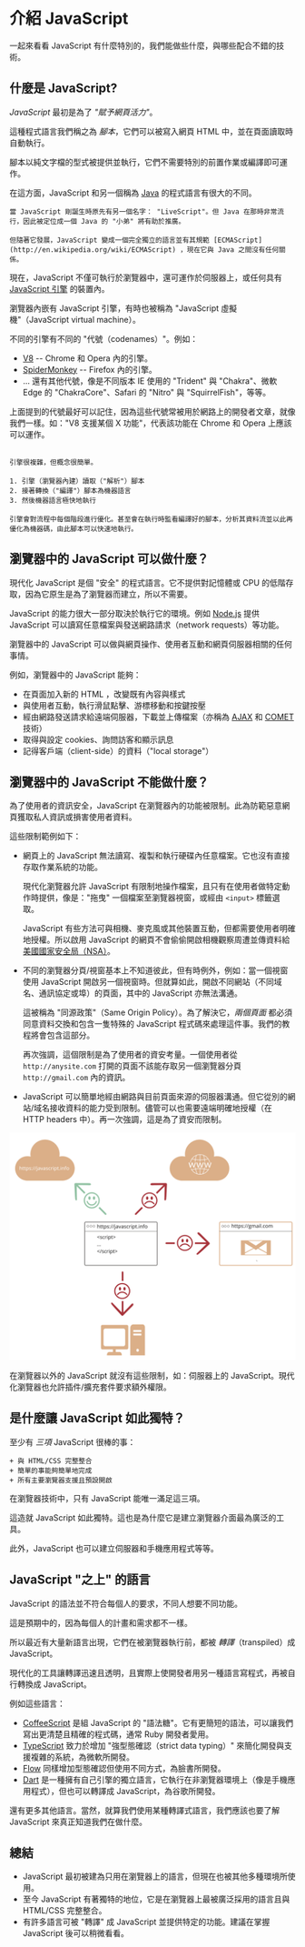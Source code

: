 # 介紹 JavaScript

一起來看看 JavaScript 有什麼特別的，我們能做些什麼，與哪些配合不錯的技術。

## 什麼是 JavaScript?

*JavaScript* 最初是為了 *"賦予網頁活力"*。

這種程式語言我們稱之為 *腳本*，它們可以被寫入網頁 HTML 中，並在頁面讀取時自動執行。

腳本以純文字檔的型式被提供並執行，它們不需要特別的前置作業或編譯即可運作。

在這方面，JavaScript 和另一個稱為 [Java](https://en.wikipedia.org/wiki/Java_(programming_language)) 的程式語言有很大的不同。

```smart header="為什麼叫 <u>Java</u>Script?"
當 JavaScript 剛誕生時原先有另一個名字： "LiveScript"。但 Java 在那時非常流行，因此被定位成一個 Java 的 "小弟" 將有助於推廣。

但隨著它發展，JavaScript 變成一個完全獨立的語言並有其規範 [ECMAScript](http://en.wikipedia.org/wiki/ECMAScript) ，現在它與 Java 之間沒有任何關係。
```

現在，JavaScript 不僅可執行於瀏覽器中，還可運作於伺服器上，或任何具有 [JavaScript 引擎](https://en.wikipedia.org/wiki/JavaScript_engine) 的裝置內。

瀏覽器內嵌有 JavaScript 引擎，有時也被稱為 "JavaScript 虛擬機"（JavaScript virtual machine）。

不同的引擎有不同的 "代號（codenames）"。例如：

- [V8](https://en.wikipedia.org/wiki/V8_(JavaScript_engine)) -- Chrome 和 Opera 內的引擎。
- [SpiderMonkey](https://en.wikipedia.org/wiki/SpiderMonkey) -- Firefox 內的引擎。
- ... 還有其他代號，像是不同版本 IE 使用的 "Trident" 與 "Chakra"、微軟 Edge 的 "ChakraCore"、Safari 的 "Nitro" 與 "SquirrelFish"，等等。

上面提到的代號最好可以記住，因為這些代號常被用於網路上的開發者文章，就像我們一樣。如："V8 支援某個 X 功能"，代表該功能在 Chrome 和 Opera 上應該可以運作。

```smart header="引擎怎麼運作的？"

引擎很複雜，但概念很簡單。

1. 引擎（瀏覽器內建）讀取（"解析"）腳本
2. 接著轉換（"編譯"）腳本為機器語言
3. 然後機器語言極快地執行

引擎會對流程中每個階段進行優化。甚至會在執行時監看編譯好的腳本，分析其資料流並以此再優化為機器碼，由此腳本可以快速地執行。
```

## 瀏覽器中的 JavaScript 可以做什麼？

現代化 JavaScript 是個 "安全" 的程式語言。它不提供對記憶體或 CPU 的低階存取，因為它原生是為了瀏覽器而建立，所以不需要。

JavaScript 的能力很大一部分取決於執行它的環境。例如 [Node.js](https://wikipedia.org/wiki/Node.js) 提供 JavaScript 可以讀寫任意檔案與發送網路請求（network requests）等功能。

瀏覽器中的 JavaScript 可以做與網頁操作、使用者互動和網頁伺服器相關的任何事情。

例如，瀏覽器中的 JavaScript 能夠：

- 在頁面加入新的 HTML ，改變既有內容與樣式
- 與使用者互動，執行滑鼠點擊、游標移動和按鍵按壓
- 經由網路發送請求給遠端伺服器，下載並上傳檔案（亦稱為 [AJAX](https://en.wikipedia.org/wiki/Ajax_(programming)) 和 [COMET](https://en.wikipedia.org/wiki/Comet_(programming)) 技術）
- 取得與設定 cookies、詢問訪客和顯示訊息
- 記得客戶端（client-side）的資料（"local storage"）

## 瀏覽器中的 JavaScript **不能**做什麼？

為了使用者的資訊安全，JavaScript 在瀏覽器內的功能被限制。此為防範惡意網頁獲取私人資訊或損害使用者資料。

這些限制範例如下：

- 網頁上的 JavaScript 無法讀寫、複製和執行硬碟內任意檔案。它也沒有直接存取作業系統的功能。

    現代化瀏覽器允許 JavaScript 有限制地操作檔案，且只有在使用者做特定動作時提供，像是："拖曳" 一個檔案至瀏覽器視窗，或經由 `<input>` 標籤選取。

    JavaScript 有些方法可與相機、麥克風或其他裝置互動，但都需要使用者明確地授權。所以啟用 JavaScript 的網頁不會偷偷開啟相機觀察周遭並傳資料給 [美國國家安全局（NSA）](https://en.wikipedia.org/wiki/National_Security_Agency)。
- 不同的瀏覽器分頁/視窗基本上不知道彼此，但有時例外，例如：當一個視窗使用 JavaScript 開啟另一個視窗時。但就算如此，開啟不同網站（不同域名、通訊協定或埠）的頁面，其中的 JavaScript 亦無法溝通。

    這被稱為 "同源政策"（Same Origin Policy）。為了解決它，*兩個頁面* 都必須同意資料交換和包含一隻特殊的 JavaScript 程式碼來處理這件事。我們的教程將會包含這部分。

    再次強調，這個限制是為了使用者的資安考量。一個使用者從 `http://anysite.com` 打開的頁面不該能存取另一個瀏覽器分頁 `http://gmail.com` 內的資訊。
- JavaScript 可以簡單地經由網路與目前頁面來源的伺服器溝通。但它從別的網站/域名接收資料的能力受到限制。儘管可以也需要遠端明確地授權（在 HTTP headers 中）。再一次強調，這是為了資安而限制。

![](limitations.svg)

在瀏覽器以外的 JavaScript 就沒有這些限制，如：伺服器上的 JavaScript。現代化瀏覽器也允許插件/擴充套件要求額外權限。

## 是什麼讓 JavaScript 如此獨特？

至少有 *三項* JavaScript 很棒的事：

```compare
+ 與 HTML/CSS 完整整合
+ 簡單的事能夠簡單地完成
+ 所有主要瀏覽器支援且預設開啟
```
在瀏覽器技術中，只有 JavaScript 能唯一滿足這三項。

這造就 JavaScript 如此獨特。這也是為什麼它是建立瀏覽器介面最為廣泛的工具。

此外，JavaScript 也可以建立伺服器和手機應用程式等等。

## JavaScript "之上" 的語言

JavaScript 的語法並不符合每個人的要求，不同人想要不同功能。

這是預期中的，因為每個人的計畫和需求都不一樣。

所以最近有大量新語言出現，它們在被瀏覽器執行前，都被 *轉譯*（transpiled）成 JavaScript。

現代化的工具讓轉譯迅速且透明，且實際上使開發者用另一種語言寫程式，再被自行轉換成 JavaScript。

例如這些語言：

- [CoffeeScript](http://coffeescript.org/) 是組 JavaScript 的 "語法糖"。它有更簡短的語法，可以讓我們寫出更清楚且精確的程式碼，通常 Ruby 開發者愛用。
- [TypeScript](http://www.typescriptlang.org/) 致力於增加 "強型態確認（strict data typing）" 來簡化開發與支援複雜的系統，為微軟所開發。
- [Flow](http://flow.org/) 同樣增加型態確認但使用不同方式，為臉書所開發。
- [Dart](https://www.dartlang.org/) 是一種擁有自己引擎的獨立語言，它執行在非瀏覽器環境上（像是手機應用程式），但也可以轉譯成 JavaScript，為谷歌所開發。

還有更多其他語言。當然，就算我們使用某種轉譯式語言，我們應該也要了解 JavaScript 來真正知道我們在做什麼。

## 總結

- JavaScript 最初被建為只用在瀏覽器上的語言，但現在也被其他多種環境所使用。
- 至今 JavaScript 有著獨特的地位，它是在瀏覽器上最被廣泛採用的語言且與 HTML/CSS 完整整合。
- 有許多語言可被 "轉譯" 成 JavaScript 並提供特定的功能。建議在掌握 JavaScript 後可以稍微看看。

